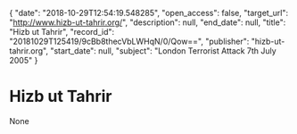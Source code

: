 {
  "date": "2018-10-29T12:54:19.548285", 
  "open_access": false, 
  "target_url": "http://www.hizb-ut-tahrir.org/", 
  "description": null, 
  "end_date": null, 
  "title": "Hizb ut Tahrir", 
  "record_id": "20181029T125419/9cBb8thecVbLWHqN/0/Qow==", 
  "publisher": "hizb-ut-tahrir.org", 
  "start_date": null, 
  "subject": "London Terrorist Attack 7th July 2005"
}

# Hizb ut Tahrir

None